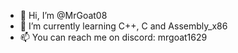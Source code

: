 - 👋 Hi, I’m @MrGoat08
- 🌱 I’m currently learning C++, C and Assembly_x86
- 📫 You can reach me on discord: mrgoat1629
